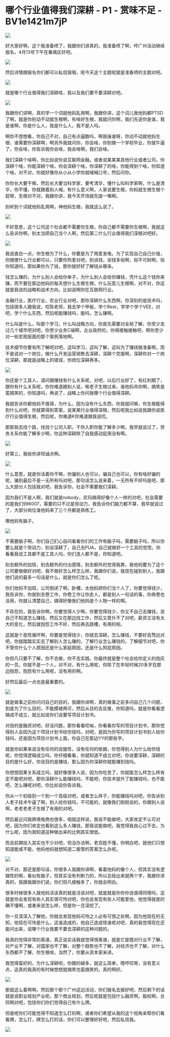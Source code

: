 # 哪个行业值得我们深耕 - P1 - 赏味不足 - BV1e1421m7jP

![](img/8bd63fd1f3cef2e345f9a1aaa26775c5_0.png)

好大家好啊，这个我准备喷了，我跟你们讲真的，我准备喷了啊，哼广州活动继续报名，4月13号下午在番禺区好吧。



![](img/8bd63fd1f3cef2e345f9a1aaa26775c5_2.png)

然后详情跟报名你们都可以私信我哦，呃今天这个主题呢就是准备喷的主题对吧。

![](img/8bd63fd1f3cef2e345f9a1aaa26775c5_4.png)

就是哪个行业值得我们深耕哇，我以及我们要不要深耕对吧。

![](img/8bd63fd1f3cef2e345f9a1aaa26775c5_6.png)

我跟你们讲啊，真的学一个词就他妈乱用啊，我跟你讲，这个词儿我他妈都PTSD了啊，就是你别动不动就生根啊，有啥好生根，我就问你啊，我们先说你是谁，我是谁啊，你是什么人，我是什么人，我不是人吗。

啊你不想想看，你自己不对，自己有点逼数吗，啊我操谁呀，你动不动就他妈生根，谁需要你深耕啊，啊另外我就问你，你会啥，你别搞一个学校毕业，你就牛逼了，你会啥，你告诉我你会啥，我会啥啊，我们会啥。

我们深耕个啥啊，你比如说你说互联网金融，或者说某某某其他行业或者公司，你深耕个啥，你能深耕个啥，你会深耕个啥，你深耕了的啥，你能得到个啥，你知道个啥，对不对，你就好像你从小从小学你就喊喊口号，然后问你。

你你长大要干嘛，然后长大要当科学家，要考清华，懂什么叫科学家啊，什么是清华，你不懂，你就跟着别人喊，有什么意义啊，人家说要生根，你妈就生根生根个屁呀，生根对不对，我跟你讲，我今天开场就先提一嘴啊。

别听到个词就他妈乱用啊，神他妈生根，我就这么说了。

![](img/8bd63fd1f3cef2e345f9a1aaa26775c5_8.png)

不好意思，这个公司这个社会都不需要你生根，你自己都不需要你生根啊，我就这么告诉你啊，别太当把自己当个人啊，然后第二什么行业值得我们深根对吧好。



![](img/8bd63fd1f3cef2e345f9a1aaa26775c5_10.png)

我说直白一点，你生根为了什么，你要是为了用爱发电，为了实现自己自己价值，你随便什么行业都可以，只要你热爱对吧，别谈钱，谈钱多俗啊，俗不可耐啊，俗你知道吗，那如果你为了钱，那你就好好了解钱从哪来。

钱怎么赚的，为什么别人会给你单子，为什么别人会给你赚钱，凭什么这个钱你来赚，而不要在那边他妈的每天想什么生根生根，什么玩意儿生根啊，对不对，你这就是我说的战略和战术方向，比如说啊你在互联网行业。

金融行业，医疗行业，农业行业对吧，那你深耕什么东西啊，你深刻的是技术吗，包括很多人跟我说，哎陈老师，我去学个甲板，学个Rest，学学个学个VEE，对吧，学个什么东西，然后呢能赚钱吗，能吗，怎么赚啊。

什么叫是什么，叫那个学习，什么叫战略方向，你首先需要对全局了解，你至少去过几个城市吧对吧，你至少业务C端啊，企业政府的，你得接触接触吧，啊你至少对一些宏观层面的那个案例落地啊。

技术细节你要有所了解吧对吧，这叫学习，这叫了解，这叫为了赚钱做准备啊，而不是说对一个岗位，做什么开发运营销售去深耕，深耕个完蛋啊，深耕你对一个岗位深耕，那就是战略上的错误，你岗位深耕再多。



![](img/8bd63fd1f3cef2e345f9a1aaa26775c5_12.png)

你还是个工具人，请问跟赚钱有什么关系呢，对吧，以后行业好了，有红利期了，跟你有什么关系呢，你你难道跟别人说，唉老子生根过来，谁他妈吊你啊，搞笑是蛮搞笑的，你知道吗，再说了，战略上你问我哪个行业值得深耕。

我就告诉你都他妈不值得，为什么，因为没有什么东西，你我就问嘛，你生根能得到什么对吧，你就算得到答案，说某某行业值得深根，然后呢我比如说我跟你说医疗行业值得生根，然后呢，你难道K你难道跟我说哎。

那那我去找个路，找找个公司入职，干你入职你能了解多少啊，我早就说过了，劳务关系你能了解多少啊，你这种深耕除了自我感动屁用没有啊。



![](img/8bd63fd1f3cef2e345f9a1aaa26775c5_14.png)

好第三，我给你讲坦诚点啊。

![](img/8bd63fd1f3cef2e345f9a1aaa26775c5_16.png)

什么意思，就是你活着你干嘛，你骗别人也可以，骗自己也可以，你有啥好骗的呢，骗到最后不是一无所有吗对吧，那句话怎么说来着，一无所有不好吗是吧，那么大部分人包括我对吧，我告诉你，社会不需要我们深耕。

因为我们不是人啊，我们就是nobody，尼玛搞得好像个人一样的对吧，社会需要的是我们996007，需要的只不过是劳动力，我告诉你们脑力都不算，我早就说过了，大部分岗位谁他妈来了三个月都是熟练工。

哪他妈有脑子。

![](img/8bd63fd1f3cef2e345f9a1aaa26775c5_18.png)

不需要脑子啊，你们自己扪心自问看看你们的工作有脑子吗，需要脑子吗，所以你要么就是个劳动力，别谈深耕了，自己去PUA，自己就做好一个工具的觉悟，你看看我说工具都不是工具人吗，你们连人都不是，你知道吧。

别去额外的加班，别去额外的付出感情，别去额外的觉得我靠，我他妈要为了这个公司要做做好对吧，我不做好怎么样怎么样，我跟你们说，我现在碰到别人，我跟他们说的最多一句话是什么，就是你们怎么了呢。

你们他妈不加班，公司倒闭了啊，卧槽，太他妈把你们当个人了，你要觉得钱少，我告诉你，你就别去卷工作，你卷工作让你走人，都是别人一句话的事，你再卷也没用，你就认清楚自己，搞得好像我们他妈是个人物一样的啊。

不存在的，我告诉你啊，你要觉得人少啊，你要觉得钱少，你又不自己去赚钱，说自己不知道怎么赚钱，然后又在那边找工作，然后又晋升不了对吧，薪资又没有太大的变化，然后就抱怨工作不好，然后再去跳槽，有用的啦。

这就是个恶性循环啊，你要是觉得钱少，你就去深耕，怎么赚钱，不要好高骛远对吧，你就踏踏实实去了解别人怎么赚的，了解行业怎么赚钱的，了解细节对吧，你不管你什么个人原因还是什么家庭原因，还是什么狗屁原因。

你但凡只要不了解，你不去做，你不去实践，你最终就是整个社会给你定义的炮灰的一员，你就不是一个人，对不对，有什么用呢，你除了在年轻时候20多岁在那边抱怨，抱怨有什么用呢，没有用的啊。

好然后最后一点也是最重要的。

![](img/8bd63fd1f3cef2e345f9a1aaa26775c5_20.png)

就是做事之前你问问自己的目的，我跟你讲啊，真的做事之前多问自己几个问题，到底为了什么目的，不能模棱两可，然后从目的去反推，你知道吗，就是你看看逻辑成不成立，就比如说你们说要写项目计划书。

对目的是融资对吧，好没问题，那你看看哎呦，你看看你写的项目计划书，那你觉得别人会因为这个项目计划书给你钱吗，对吧，是因为你写的项目计划书别人给你钱吗，还是因为项目计划书上面，你自己在那边YY的那些字。

就是你如果来说没有任何的说服性，没有任何的依据，你觉得别人为什么给你钱呢，你觉得逻辑成立吗，你仔细看看，你就知道不成立对吧，你说要深耕，深耕的目的是什么好，你说目的是赚钱，那么因为你深耕你就能赚到钱吗。

你想想因果关系成立吗，就好像很多人说，因为你吃苦了，你就能怎么样怎么样肯定不能吧对吧，那你深耕什么能赚钱吗，不能吧，你技术提升了能赚钱吗，也不能吧，怎么赚呢对吧，你比如说你告诉我。

你从一个初级到一个到一个高级对吧，或者怎么样子，你能赚钱吗对吧，你告诉别人老子技术牛逼了啊，别人给你钱吗，不可能的，就像我们刚刚说的，你跟别人说啊，老老老老子生根了有用的对吧。

然后最近问我跨境电商也很多，咱就这样说，我说不能做吧，大家肯定不认可对吧，因为你们肯定也看到这么多人赚钱，那我说能做吧，我觉得我良心过不去，为什么呢，因为我知道这种做出来的比例其实很低。

而且前期投入其实也不少对吧，但没办法啊，老百姓不懂，你明白吧，就他们只想知道能或不能，他妈他妈就想知道二极管的答案怎么办呢。



![](img/8bd63fd1f3cef2e345f9a1aaa26775c5_22.png)

对不对，那还是那句话，你很多人我跟你讲啊，看着他妈的像个人，但其实没有逻辑性的啊，看似有脑子，但其实没有判断力的，所以总结出来就两个字，我跟你讲真的，我跟我跟你们说，你们但凡接触多了，你就会明白。

很多时候很多人就他妈活该真的就是活该对吧，就是就是你你你说值得同情吗，这就是你会发现有些人其实很可怜对吧，你也会发现有些人可能爱他，他觉得就是的确不懂啊，或者来说怎么样，但是你一旦深挖了。

你一旦深深入了解他，你就会发现他妈可怜之人必有可恨之处啊，因为他现在的无知，他现在可怜是什么，这谁造成的，他自己造成怪谁呢对吧，真的我觉得现在还能问出来，说哪个行业我要不要去深耕的这种问题的。

我真的觉得非常的离谱，真正说实话我就觉得很离谱，就是它是既对行业不了解，对产业不了解，对国家也不了解，对整个趋势也不了解，对经济也不了解，对什么东西都不了解，你生根啥，当然了，你要从资本家来讲。

我觉得蛮好的，为什么深耕呗，你跟的越多，就这么简单，嗯哼哎呀，没有意义点，这真的我真的有时候想想就搞笑也蛮搞笑的，真的啊好。



![](img/8bd63fd1f3cef2e345f9a1aaa26775c5_24.png)

那就这么着啊啊，然后那个那个广州这边活动，你们报名去报好吧，然后剩下的话就是说职业规划产业呃，那个商业规划，然后呢就是包括什么融资啊，股权啊，合同啊对吧，包括你们你们觉得自己有什么牌。

但是呢你们可能觉得不知道怎么打的啊，或者你们希望从我的这个视角来帮你们看看牌，怎么打，牌怎么打的话，你们可以整理好好吧，然后私信我。



![](img/8bd63fd1f3cef2e345f9a1aaa26775c5_26.png)